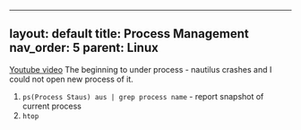 ---
layout: default
title: Process Management 
nav_order: 5 
parent: Linux
--
[Youtube video](https://www.youtube.com/watch?v=lP7xoqkqDZQ&list=PLtK75qxsQaMKLUENMaPlD_O2qS8ZBGjuy&index=2)
The beginning to under process - nautilus crashes and I could not open new process of it.
1. `ps(Process Staus) aus | grep process name` - report snapshot of current process	 
2. `htop`



